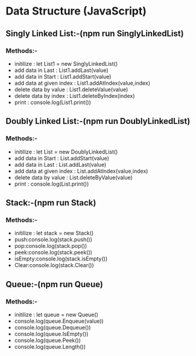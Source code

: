 # Data Structure (JavaScript)

<h2> Singly Linked List:-(npm run SinglyLinkedList)</h2>

<h3>Methods:-</h3>

  <ul>
      <li>initilize : let List1 = new SinglyLinkedList()</li>
      <li>add data in Last : List1.addLast(value)</li>
      <li>add data in Start : List1.addStart(value)</li>
      <li>add data at given index : List1.addAtIndex(value,index)</li>
      <li>delete data by value : List1.deleteValue(value)</li>
      <li>delete data by index : List1.deleteByIndex(index)</li>
      <li>print : console.log(List1.print())</li>
  </ul>
 <h2> Doubly Linked List:-(npm run DoublyLinkedList)</h2>
<h3>      Methods:-</h3>
  <ul>
       <li>initilize : let List = new DoublyLinkedList()</li>
      <li>add data in Start : List.addStart(value)</li>
      <li>add data in Last : List.addLast(value)</li>
      <li>add data at given index : List.addAtIndex(value,index)</li>
      <li>delete data by value : List.deleteByValue(value)</li>
      <li>print : console.log(List.print())</li>

  </ul>
   <h2> Stack:-(npm run Stack)</h2>
<h3>      Methods:-</h3>
  <ul>
       <li>initilize : let stack = new Stack()</li>
       <li>push:console.log(stack.push())</li>
       <li>pop:console.log(stack.pop())</li>
       <li>peek:console.log(stack.peek())</li>
       <li>isEmpty:console.log(stack.isEmpty())</li>
       <li>Clear:console.log(stack.Clear())</li>

  </ul>
  <h2> Queue:-(npm run Queue)</h2>
<h3>      Methods:-</h3>
  <ul>
       <li>initilize : let queue = new Queue()</li>
        <li>console.log(queue.Enqueue(value))</li>
        <li>console.log(queue.Dequeue())</li>
        <li>console.log(queue.IsEmpty())</li>
        <li>console.log(queue.Peek())</li>
        <li>console.log(queue.Length())</li>



  </ul>
